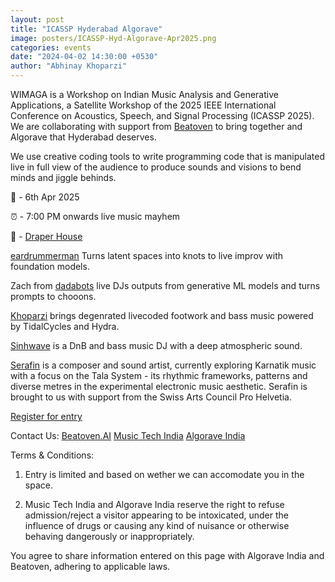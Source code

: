 ```yaml
---
layout: post
title: "ICASSP Hyderabad Algorave"
image: posters/ICASSP-Hyd-Algorave-Apr2025.png
categories: events
date: "2024-04-02 14:30:00 +0530"
author: "Abhinay Khoparzi"
---
```


WIMAGA is a Workshop on Indian Music Analysis and Generative Applications, a Satellite Workshop of the 2025 IEEE International Conference on Acoustics, Speech, and Signal Processing (ICASSP 2025). We are collaborating with support from [Beatoven](https://beatoven.ai) to bring together and Algorave that Hyderabad deserves.

We use creative coding tools to write programming code that is manipulated live in full view of the audience to produce sounds and visions to bend minds and jiggle behinds.

📅 - 6th Apr 2025

⏰ - 7:00 PM onwards live music mayhem

📍 - [Draper House](https://maps.app.goo.gl/rcesSYcHGbazH3288)

[eardrummerman](https://instagram.com/eardrummerman/) Turns latent spaces into knots to live improv with foundation models.

Zach from [dadabots](https://instagram.com/dadabots/) live DJs outputs from generative ML models and turns prompts to chooons.

[Khoparzi](http://khoparzi.com/) brings degenrated livecoded footwork and bass music powered by TidalCycles and Hydra.

[Sinhwave](https://instagram.com/sinhwave) is a DnB and bass music DJ with a deep atmospheric sound.

[Serafin](https://www.instagram.com/serafin_aebli) is a composer and sound artist, currently exploring Karnatik music with a focus on the Tala System - its rhythmic frameworks, patterns and diverse metres in the experimental electronic music aesthetic. Serafin is brought to us with support from the Swiss Arts Council Pro Helvetia.

[Register for entry](https://docs.google.com/forms/d/e/1FAIpQLSc7wnokpKdVFAKeQMUizpkA49FnWAqYbKXqtFYfUIl7VVaCIg/viewform?usp=dialog)

Contact Us:
 [Beatoven.AI](https://beatoven.ai)
 [Music Tech India](https://www.instagram.com/musictech.india)
 [Algorave India](https://instagram.com/algorave_india)
 
Terms & Conditions:
1. Entry is limited and based on wether we can accomodate you in the space.

2. Music Tech India and Algorave India reserve the right to refuse admission/reject a visitor appearing to be intoxicated, under the influence of drugs or causing any kind of nuisance or otherwise behaving dangerously or inappropriately.
      
You agree to share information entered on this page with Algorave India and Beatoven, adhering to applicable laws.